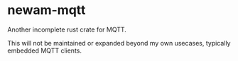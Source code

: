 # newam-mqtt

Another incomplete rust crate for MQTT.

This will not be maintained or expanded beyond my own usecases, typically embedded MQTT clients.
